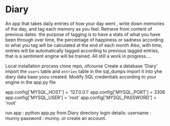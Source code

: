 # Diary
An app that takes daily entries of how your day went , write down memories of the day, and tag each memory as you feel.
Retrieve from content of previous dates.
the purpose of tagging is to have a stats of what you have been through over time, the percentage of happiness or sadness according to what you tag will be calculated at the end of each month
Also, with time, entries will be automatically tagged according to previous tagged entries, that is a sentiment engine will be trained.
All still a work in progress....

Local installation process
clone repo, ofcourse
Create a database 'Diary'
import the `users` table and `entries` table in the sql_dumps
import it into yhe diary data base yoou created.
Modify SQL credentials according to your engine in the app.py file

  app.config['MYSQL_HOST'] = '127.0.0.1'
  app.config['MYSQL_PORT'] = 3306
  app.config['MYSQL_USER'] = 'root'
  app.config['MYSQL_PASSWORD'] = 'root'
 
run app : python app.py from Diary directory
login details:
  username : munny
  password : munny.
or create an account.

            
  
